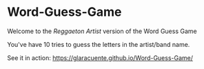 # Word-Guess-Game

Welcome to the *Reggaeton Artist* version of the Word Guess Game

You've have 10 tries to guess the letters in the artist/band name. 

See it in action: https://glaracuente.github.io/Word-Guess-Game/
